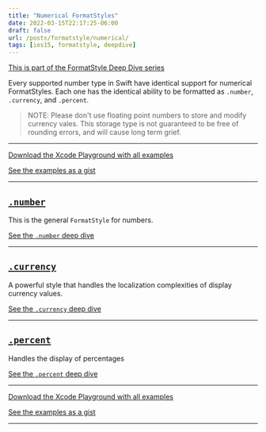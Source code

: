 ```yaml
---
title: "Numerical FormatStyles"
date: 2022-03-15T22:17:25-06:00
draft: false
url: /posts/formatstyle/numerical/
tags: [ios15, formatstyle, deepdive]
---
```


[This is part of the FormatStyle Deep Dive series](/posts/formatstyle-deep-dive)

Every supported number type in Swift have identical support for numerical FormatStyles. Each one has the identical ability to be formatted as `.number`, `.currency`, and `.percent`.

> NOTE: Please don't use floating point numbers to store and modify currency vales. This storage type is not guaranteed to be free of rounding errors, and will cause long term grief.

<hr>

[Download the Xcode Playground with all examples](https://github.com/brettohland/FormatStylesDeepDive/)

[See the examples as a gist](https://gist.github.com/brettohland/ac2fbd1446bc7bb64da491587b010e3c)

<hr>

## [`.number`](/posts/formatstyle/style-deep-dives/numerical/number/)

This is the general `FormatStyle` for numbers. 

[See the `.number` deep dive](/posts/formatstyle/style-deep-dives/numerical/number/)

<hr>

## [`.currency`](/posts/formatstyle/style-deep-dives/numerical/currency/)

A powerful style that handles the localization complexities of display currency values.

[See the `.currency` deep dive](/posts/formatstyle/style-deep-dives/numerical/currency/)

<hr>

## [`.percent`](/posts/formatstyle/style-deep-dives/numerical/percent/)

Handles the display of percentages

[See the `.percent` deep dive](/posts/formatstyle/style-deep-dives/numerical/percent/)

<hr>

[Download the Xcode Playground with all examples](https://github.com/brettohland/FormatStylesDeepDive/)

[See the examples as a gist](https://gist.github.com/brettohland/ac2fbd1446bc7bb64da491587b010e3c)

<hr>